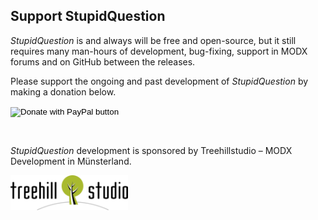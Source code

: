 ## Support StupidQuestion

*StupidQuestion* is and always will be free and open-source, but it still
requires many man-hours of development, bug-fixing, support in MODX forums and
on GitHub between the releases.

Please support the ongoing and past development of *StupidQuestion* by making a
donation below.

<!-- Donation to Thomas Jakobi for MODX Open Source Extra -->
<div style="margin-bottom: 2em">
<form action="https://www.paypal.com/cgi-bin/webscr" method="post" target="_top">
<input type="hidden" name="cmd" value="_s-xclick" />
<input type="hidden" name="hosted_button_id" value="WHN8K6E2E62LJ">
<input type="image" src="https://www.paypalobjects.com/en_US/i/btn/btn_donate_LG.gif" border="0" name="submit" title="PayPal - The safer, easier way to pay online!" alt="Donate with PayPal button" />
<img alt="" border="0" src="https://www.paypal.com/en_US/i/scr/pixel.gif" width="1" height="1" />
</form>
<br/>
</div>

*StupidQuestion* development is sponsored by Treehillstudio – MODX Development in Münsterland.

<a href="https://treehillstudio.com"><img alt="Treehillstudio – MODX Development in Münsterland" border="0" src="../assets/images/treehillstudio_logo_color.svg" width="188" height="56"></a>
